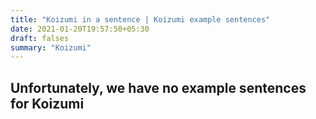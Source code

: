 ```yaml
---
title: "Koizumi in a sentence | Koizumi example sentences"
date: 2021-01-20T19:57:50+05:30
draft: falses
summary: "Koizumi"
---
```

## Unfortunately, we have no example sentences for Koizumi                 
